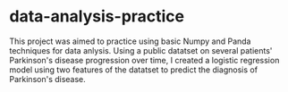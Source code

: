 # data-analysis-practice


This project was aimed to practice using basic Numpy and Panda techniques for data anlysis. Using a public datatset on several patients' Parkinson's disease progression over time, I created a logistic regression model using two features of the datatset to predict the diagnosis of Parkinson's disease. 
